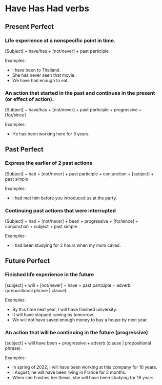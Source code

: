 # Have Has Had verbs

## Present Perfect
### Life experience at a nonspecific point in time.
  [Subject] + have/has + [not/never] + past participle

Examples:

* I have been to Thailand.
* She has never seen that movie.
* We have had enough to eat.

### An action that started in the past and continues in the present (or effect of action).
  [Subject] + have/has + [not/never] + past participle + progressive + [for/since]

Examples:

* He has been working here for 3 years.

## Past Perfect
### Express the earlier of 2 past actions
  [Subject] + had + [not/never] + past participle + conjunction + [subject] + past simple

Examples:

* I had met him before you introduced us at the party.

### Continuing past actions that were interrupted
  [Subject] + had + [not/never] + been + progressive + [for/since] + conjunction + subject + past simple

Examples:

* I had been studying for 2 hours when my mom called.

## Future Perfect
### Finished life experience in the future
  [subject] + will + [not/never] + have + past participle + adverb (prepositional phrase | clause).

Examples:
* By this time next year, I will have finished university.
* It will have stopped raining by tomorrow.
* We will not have saved enough money to buy a house by next year.

### An action that will be continuing in the future (progressive)
  [subject] + will have been + progressive + adverb (clause | prepositional phrase).

Examples:
* In spring of 2022, I will have been working at this company for 10 years.
* I August, he will have been living in France for 3 months.
* When she finishes her thesis, she will have been studying for 18 years.

